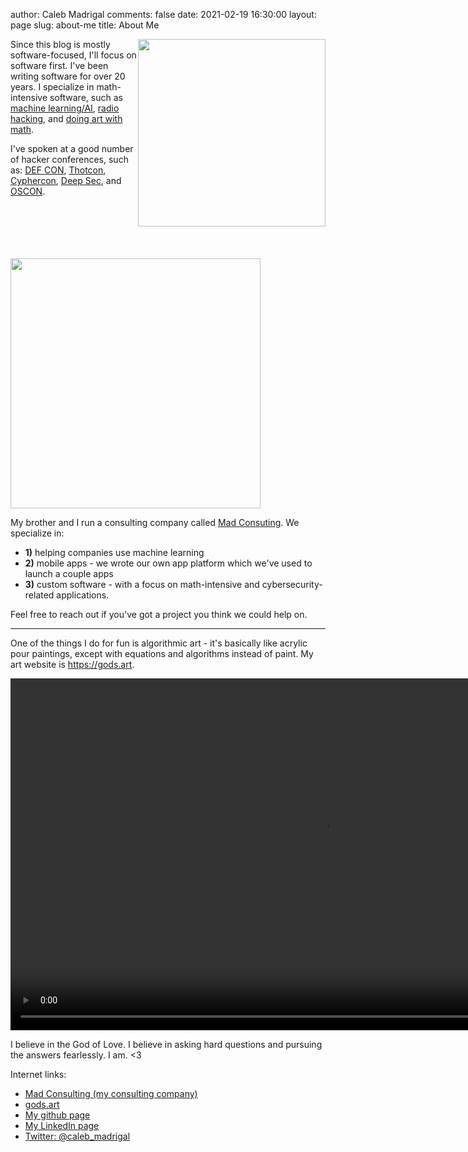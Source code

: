 author: Caleb Madrigal
comments: false
date: 2021-02-19 16:30:00
layout: page
slug: about-me
title: About Me

<img src="/images/mandelbrot_face_profile_square_512.png" style="float:right; width: 300px; height: 300px;">

Since this blog is mostly software-focused, I'll focus on software first. I've been writing software for over 20 years. I specialize in math-intensive software, such as [machine learning/AI](https://madconsulting.ai), [radio hacking](https://www.youtube.com/watch?v=qhuhJ9Oe9vA), and [doing art with math](https://gods.art).

I've spoken at a good number of hacker conferences, such as: [DEF CON](https://www.youtube.com/watch?v=qhuhJ9Oe9vA), [Thotcon](https://www.thotcon.org/), [Cyphercon](https://cyphercon.com/), [Deep Sec](https://deepsec.net/), and [OSCON](https://www.oreilly.com/conferences/oscon.html).


<br />
<br />
<br />
<br />
<br />
<img src="/images/madconsulting_logo1.png" width="400px">

My brother and I run a consulting company called [Mad Consuting](https://madconsulting.ai). We specialize in: 

* **1)** helping companies use machine learning
* **2)** mobile apps - we wrote our own app platform which we've used to launch a couple apps
* **3)** custom software - with a focus on math-intensive and cybersecurity-related applications.

Feel free to reach out if you've got a project you think we could help on.

---

One of the things I do for fun is algorithmic art - it's basically like acrylic pour paintings, except with equations and algorithms instead of paint. My art website is <https://gods.art>.

<video width="1000" height="563" autoplay loop controls>
  <source src="https://godsart.sfo2.digitaloceanspaces.com/pub/videos/strange_faces.mp4" type="video/mp4">
</video>

I believe in the God of Love. I believe in asking hard questions and pursuing the answers fearlessly. I am. <3

Internet links:

- [Mad Consulting (my consulting company)](https://madconsulting.ai)
- [gods.art](https://gods.art)
- [My github page](https://github.com/calebmadrigal)
- [My LinkedIn page](https://www.linkedin.com/in/calebmadrigal/)
- [Twitter: @caleb_madrigal](https://twitter.com/caleb_madrigal)

